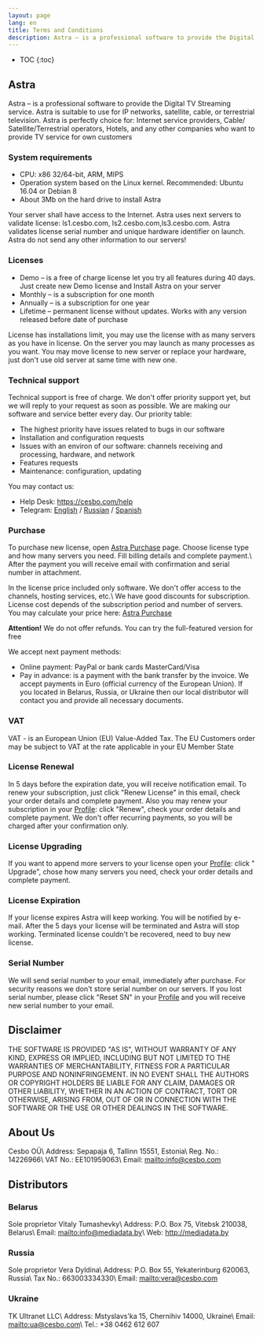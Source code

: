 ```yaml
---
layout: page
lang: en
title: Terms and Conditions
description: Astra – is a professional software to provide the Digital TV Streaming service. Astra is suitable to use for IP networks, satellite, cable, or terrestrial television
---
```


* TOC
{:toc}

## Astra

Astra – is a professional software to provide the Digital TV Streaming service. Astra is suitable to use for IP networks, satellite, cable, or terrestrial television. Astra is perfectly choice for: Internet service providers, Cable/​Satellite/​Terrestrial operators, Hotels, and any other companies who want to provide TV service for own customers

<!-- more -->

### System requirements

* CPU: x86 32/64-bit, ARM, MIPS
* Operation system based on the Linux kernel. Recommended:​ Ubuntu 16.04 or Debian 8
* About 3Mb on the hard drive to install Astra

Your server shall have access to the Internet. Astra uses next servers to validate license: ls1.cesbo.com,​ ls2.cesbo.com,​ ls3.cesbo.com. Astra validates license serial number and unique hardware identifier on launch. Astra do not send any other information to our servers!

### Licenses

* Demo – is a free of charge license let you try all features during 40 days. Just create new Demo license and Install Astra on your server
* Monthly – is a subscription for one month
* Annually – is a subscription for one year
* Lifetime – permanent license without updates. Works with any version released before date of purchase

License has installations limit, you may use the license with as many servers as you have in license. On the server you may launch as many processes as you want. You may move license to new server or replace your hardware, just don't use old server at same time with new one.

### Technical support

Technical support is free of charge. We don't offer priority support yet, but we will reply to your request as soon as possible. We are making our software and service better every day. Our priority table:

* The highest priority have issues related to bugs in our software
* Installation and configuration requests
* Issues with an environ of our software: channels receiving and processing, hardware, and network
* Features requests
* Maintenance:​ configuration,​ updating

You may contact us:

* Help Desk: <https://cesbo.com/help>
* Telegram: [English](https://t.me/cesbo_en) / [Russian](https://t.me/cesbo_ru) / [Spanish](https://t.me/cesbo_es)

### Purchase

To purchase new license, open [Astra Purchase](https://​cesbo.com/​astra-license) page. Choose license type and how many servers you need. Fill billing details and complete payment.\\
After the payment you will receive email with confirmation and serial number in attachment.

In the license price included only software. We don't offer access to the channels, hosting services, etc.\\
We have good discounts for subscription. License cost depends of the subscription period and number of servers. You may calculate your price here: [Astra Purchase](https://​cesbo.com/​astra-license)

**Attention!** We do not offer refunds. You can try the full-featured version for free

We accept next payment methods:

* Online payment: PayPal or bank cards MasterCard/Visa
* Pay in advance: is a payment with the bank transfer by the invoice. We accept payments in Euro (official currency of the European Union). If you located in Belarus, Russia, or Ukraine then our local distributor will contact you and provide all necessary documents.

### VAT

VAT - is an European Union (EU) Value-Added Tax. The EU Customers order may be subject to VAT at the rate applicable in your EU Member State

### License Renewal

In 5 days before the expiration date, you will receive notification email. To renew your subscription, just click "Renew License" in this email, check your order details and complete payment.
Also you may renew your subscription in your [Profile](https://cesbo.com/profile): click "Renew", check your order details and complete payment.
We don't offer recurring payments, so you will be charged after your confirmation only.

### License Upgrading

If you want to append more servers to your license open your [Profile](https://cesbo.com/profile): click "​Upgrade", chose how many servers you need, check your order details and complete payment​.

### License Expiration

If your license expires Astra will keep working. You will be notified by e-mail. After the 5 days your license will be terminated and Astra will stop working.
Terminated license couldn't be recovered, need to buy new license.

### Serial Number

We will send serial number to your email, immediately after purchase. For security reasons we don't store serial number on our servers. If you lost serial number, please click "Reset SN" in your [Profile](https://cesbo.com/profile) and you will receive new serial number to your email.

## Disclaimer

THE SOFTWARE IS PROVIDED "AS IS", WITHOUT WARRANTY OF ANY KIND, EXPRESS OR IMPLIED, INCLUDING BUT NOT LIMITED TO THE WARRANTIES OF MERCHANTABILITY,​ FITNESS FOR A PARTICULAR PURPOSE AND NONINFRINGEMENT. IN NO EVENT SHALL THE AUTHORS OR COPYRIGHT HOLDERS BE LIABLE FOR ANY CLAIM, DAMAGES OR OTHER LIABILITY, WHETHER IN AN ACTION OF CONTRACT, TORT OR OTHERWISE, ARISING FROM, OUT OF OR IN CONNECTION WITH THE SOFTWARE OR THE USE OR OTHER DEALINGS IN THE SOFTWARE.

## About Us

Cesbo OÜ\\
Address: Sepapaja 6, Tallinn 15551, Estonia\\
Reg. No.: 14226966\\
VAT No.: EE101959063\\
Email: <mailto:info@cesbo.com>

## Distributors

### Belarus

Sole proprietor Vitaly Tumashevky\\
Address: P.O. Box 75, Vitebsk 210038, Belarus\\
Email: <mailto:info@mediadata.by>\\
Web: <http://mediadata.by>

### Russia

Sole proprietor Vera Dyldina\\
Address: P.O. Box 55, Yekaterinburg 620063, Russia\\
Tax No.: 663003334330\\
Email: <mailto:vera@cesbo.com>

### Ukraine

TK Ultranet LLC\\
Address: Mstyslavs'​ka 15, Chernihiv 14000, Ukraine\\
Email: <mailto:ua@cesbo.com>\\
Tel.: +38 0462 612 607
